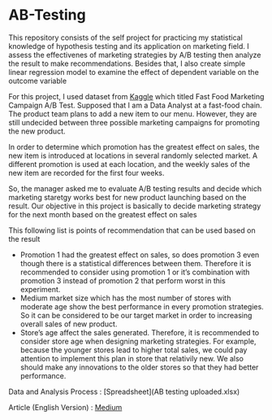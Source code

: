 # AB-Testing
This repository consists of the self project for practicing my statistical knowledge of hypothesis testing and its application on marketing field. I assess the effectivenes of marketing strategies by A/B testing then analyze the result to make recommendations. Besides that, I also create simple linear regression model to examine the effect of dependent variable on the outcome variable

For this project, I used dataset from [Kaggle](https://www.kaggle.com/datasets/chebotinaa/fast-food-marketing-campaign-ab-test) which titled Fast Food Marketing Campaign A/B Test. Supposed that I am a Data Analyst at a fast-food chain. The product team plans to add a new item to our menu. However, they are still undecided between three possible marketing campaigns for promoting the new product.

In order to determine which promotion has the greatest effect on sales, the new item is introduced at locations in several randomly selected market. A different promotion is used at each location, and the weekly sales of the new item are recorded for the first four weeks.

So, the manager asked me to evaluate A/B testing results and decide which marketing staretgy works best for new product launching based on the result. Our objective in this project is basically to decide marketing strategy for the next month based on the greatest effect on sales

This following list is points of recommendation that can be used based on the result

- Promotion 1 had the greatest effect on sales, so does promotion 3 even though there is a statistical differences between them. Therefore it is recommended to consider using promotion 1 or it’s combination with promotion 3 instead of promotion 2 that perform worst in this experiment.
- Medium market size which has the most number of stores with moderate age show the best performance in every promotion strategies. So it can be considered to be our target market in order to increasing overall sales of new product.
- Store’s age affect the sales generated. Therefore, it is recommended to consider store age when designing marketing strategies. For example, because the younger stores lead to higher total sales, we could pay attention to implement this plan in store that relativily new. We also should make any innovations to  the older stores so that they had better performance.

Data and Analysis Process : [Spreadsheet](AB testing uploaded.xlsx)

Article (English Version) : [Medium](https://dewikinasih.medium.com/a-b-testing-for-marketing-campaign-1e1344e0610b)
